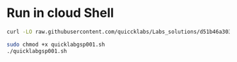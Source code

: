 # Run in cloud Shell

```bash
curl -LO raw.githubusercontent.com/quiccklabs/Labs_solutions/d51b46a30325298b314a3c2f90624909dfcd5014/Creating%20a%20Virtual%20Machine/quicklabgsp001.sh
```

```bash
sudo chmod +x quicklabgsp001.sh
./quicklabgsp001.sh
```
